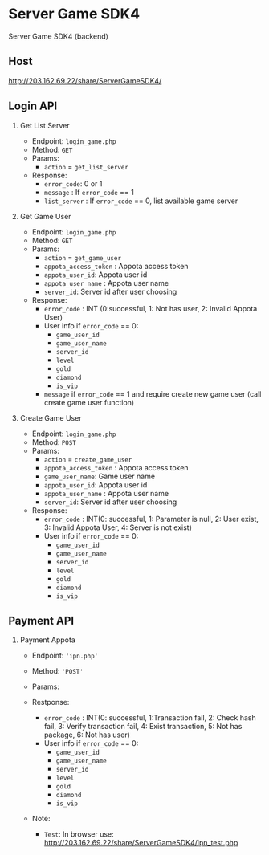 # Server Game SDK4
Server Game SDK4 (backend)

## Host
http://203.162.69.22/share/ServerGameSDK4/

## Login API
1. Get List Server
	- Endpoint: `login_game.php`
	- Method: `GET`
	- Params:
		- `action` = `get_list_server`
	- Response:
		- `error_code`: 0 or 1
		- `message` : If `error_code` == 1
		- `list_server` : If `error_code` == 0, list available game server
2. Get Game User
	- Endpoint: `login_game.php`
	- Method: `GET`
	- Params:
		- `action` = `get_game_user`
		- `appota_access_token` : Appota access token
		- `appota_user_id`: Appota user id
		- `appota_user_name` : Appota user name
		- `server_id`: Server id after user choosing
	- Response:
		- `error_code` : INT (0:successful, 1: Not has user, 2: Invalid Appota User)
		- User info if `error_code` == 0:
			- `game_user_id`
			- `game_user_name`
			- `server_id`
			- `level`
			- `gold`
			- `diamond`
			- `is_vip`
		- `message` if `error_code` == 1 and require create new game user (call create game user function)

3. Create Game User
	- Endpoint: `login_game.php`
	- Method: `POST`
	- Params:
		- `action` = `create_game_user`
		- `appota_access_token` : Appota access token
		- `game_user_name`: Game user name
		- `appota_user_id`: Appota user id
		- `appota_user_name` : Appota user name
		- `server_id`: Server id after user choosing
	- Response:
		- `error_code` : INT(0: successful, 1: Parameter is null, 2: User exist, 3: Invalid Appota User, 4: Server is not exist)
		- User info if `error_code` == 0:
			- `game_user_id`
			- `game_user_name`
			- `server_id`
			- `level`
			- `gold`
			- `diamond`
			- `is_vip`
## Payment API

1. Payment Appota
	- Endpoint: `'ipn.php'`
	- Method: `'POST'`
	- Params:
		
	- Restponse:
		- `error_code` : INT(0: successful, 1:Transaction fail, 2: Check hash fail, 3: Verify transaction fail, 4: Exist transaction, 5: Not has package, 6: Not has user)
		- User info if `error_code` == 0:
			- `game_user_id`
			- `game_user_name`
			- `server_id`
			- `level`
			- `gold`
			- `diamond`
			- `is_vip`
	- Note:
		- `Test`: In browser use: http://203.162.69.22/share/ServerGameSDK4/ipn_test.php

					
		


